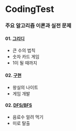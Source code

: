 # CodingTest

### 주요 알고리즘 이론과 실전 문제

#### 01. [그리디]()
* 큰 수의 법칙
* 숫자 카드 게임
* 1이 될 때까지

#### 02. [구현]()
* 왕실의 나이트
* 게임 개발

#### 02. [DFS/BFS]()
* 음료수 얼려 먹기
* 미로 탈출
